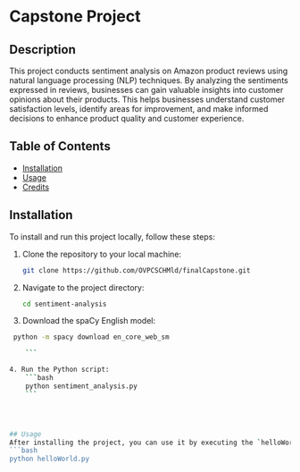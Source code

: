 # Capstone Project

## Description
This project conducts sentiment analysis on Amazon product reviews using natural language processing (NLP) techniques. By analyzing the sentiments expressed in reviews, businesses can gain valuable insights into customer opinions about their products. This helps businesses understand customer satisfaction levels, identify areas for improvement, and make informed decisions to enhance product quality and customer experience.

## Table of Contents
- [Installation](#installation)
- [Usage](#usage)
- [Credits](#credits)

## Installation
To install and run this project locally, follow these steps:
1. Clone the repository to your local machine:
    ```bash
    git clone https://github.com/OVPCSCHMld/finalCapstone.git
    
    ```

    
2. Navigate to the project directory:
    ```bash
   cd sentiment-analysis
    
    ```

3. Download the spaCy English model:

```bash
 python -m spacy download en_core_web_sm

    ```

4. Run the Python script:
    ```bash
    python sentiment_analysis.py
    ```




## Usage
After installing the project, you can use it by executing the `helloWorld.py` script. Here's an example of how to run it:
```bash
python helloWorld.py
